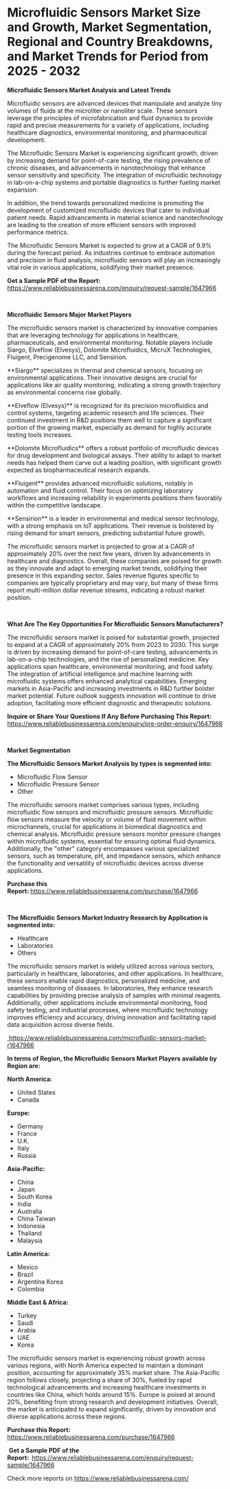 <p><h1>Microfluidic Sensors Market Size and Growth, Market Segmentation, Regional and Country Breakdowns, and Market Trends for Period from 2025 -  2032</h1></p><p><strong>Microfluidic Sensors Market Analysis and Latest Trends</strong></p>
<p><p>Microfluidic sensors are advanced devices that manipulate and analyze tiny volumes of fluids at the microliter or nanoliter scale. These sensors leverage the principles of microfabrication and fluid dynamics to provide rapid and precise measurements for a variety of applications, including healthcare diagnostics, environmental monitoring, and pharmaceutical development. </p><p>The Microfluidic Sensors Market is experiencing significant growth, driven by increasing demand for point-of-care testing, the rising prevalence of chronic diseases, and advancements in nanotechnology that enhance sensor sensitivity and specificity. The integration of microfluidic technology in lab-on-a-chip systems and portable diagnostics is further fueling market expansion. </p><p>In addition, the trend towards personalized medicine is promoting the development of customized microfluidic devices that cater to individual patient needs. Rapid advancements in material science and nanotechnology are leading to the creation of more efficient sensors with improved performance metrics. </p><p>The Microfluidic Sensors Market is expected to grow at a CAGR of 9.9% during the forecast period. As industries continue to embrace automation and precision in fluid analysis, microfluidic sensors will play an increasingly vital role in various applications, solidifying their market presence.</p></p>
<p><strong>Get a Sample PDF of the Report:&nbsp;</strong> <a href="https://www.reliablebusinessarena.com/enquiry/request-sample/1647966?utm_campaign=3211&utm_medium=2&utm_source=Github&utm_content=ia&utm_term=06042025&utm_id=microfluidic-sensors">https://www.reliablebusinessarena.com/enquiry/request-sample/1647966</a></p>
<p>&nbsp;</p>
<p><strong>Microfluidic Sensors Major Market Players</strong></p>
<p><p>The microfluidic sensors market is characterized by innovative companies that are leveraging technology for applications in healthcare, pharmaceuticals, and environmental monitoring. Notable players include Siargo, Elveflow (Elvesys), Dolomite Microfluidics, MicruX Technologies, Fluigent, Precigenome LLC, and Sensirion.</p><p>**Siargo** specializes in thermal and chemical sensors, focusing on environmental applications. Their innovative designs are crucial for applications like air quality monitoring, indicating a strong growth trajectory as environmental concerns rise globally.</p><p>**Elveflow (Elvesys)** is recognized for its precision microfluidics and control systems, targeting academic research and life sciences. Their continued investment in R&D positions them well to capture a significant portion of the growing market, especially as demand for highly accurate testing tools increases.</p><p>**Dolomite Microfluidics** offers a robust portfolio of microfluidic devices for drug development and biological assays. Their ability to adapt to market needs has helped them carve out a leading position, with significant growth expected as biopharmaceutical research expands.</p><p>**Fluigent** provides advanced microfluidic solutions, notably in automation and fluid control. Their focus on optimizing laboratory workflows and increasing reliability in experiments positions them favorably within the competitive landscape.</p><p>**Sensirion** is a leader in environmental and medical sensor technology, with a strong emphasis on IoT applications. Their revenue is bolstered by rising demand for smart sensors, predicting substantial future growth.</p><p>The microfluidic sensors market is projected to grow at a CAGR of approximately 20% over the next few years, driven by advancements in healthcare and diagnostics. Overall, these companies are poised for growth as they innovate and adapt to emerging market trends, solidifying their presence in this expanding sector. Sales revenue figures specific to companies are typically proprietary and may vary, but many of these firms report multi-million dollar revenue streams, indicating a robust market position.</p></p>
<p>&nbsp;</p>
<p><strong>What Are The Key Opportunities For Microfluidic Sensors Manufacturers?</strong></p>
<p><p>The microfluidic sensors market is poised for substantial growth, projected to expand at a CAGR of approximately 20% from 2023 to 2030. This surge is driven by increasing demand for point-of-care testing, advancements in lab-on-a-chip technologies, and the rise of personalized medicine. Key applications span healthcare, environmental monitoring, and food safety. The integration of artificial intelligence and machine learning with microfluidic systems offers enhanced analytical capabilities. Emerging markets in Asia-Pacific and increasing investments in R&D further bolster market potential. Future outlook suggests innovation will continue to drive adoption, facilitating more efficient diagnostic and therapeutic solutions.</p></p>
<p><strong>Inquire or Share Your Questions If Any Before Purchasing This Report:</strong> <a href="https://www.reliablebusinessarena.com/enquiry/pre-order-enquiry/1647966?utm_campaign=3211&utm_medium=2&utm_source=Github&utm_content=ia&utm_term=06042025&utm_id=microfluidic-sensors">https://www.reliablebusinessarena.com/enquiry/pre-order-enquiry/1647966</a></p>
<p>&nbsp;</p>
<p><strong>Market Segmentation</strong></p>
<p><strong>The Microfluidic Sensors Market Analysis by types is segmented into:</strong></p>
<p><ul><li>Microfluidic Flow Sensor</li><li>Microfluidic Pressure Sensor</li><li>Other</li></ul></p>
<p><p>The microfluidic sensors market comprises various types, including microfluidic flow sensors and microfluidic pressure sensors. Microfluidic flow sensors measure the velocity or volume of fluid movement within microchannels, crucial for applications in biomedical diagnostics and chemical analysis. Microfluidic pressure sensors monitor pressure changes within microfluidic systems, essential for ensuring optimal fluid dynamics. Additionally, the "other" category encompasses various specialized sensors, such as temperature, pH, and impedance sensors, which enhance the functionality and versatility of microfluidic devices across diverse applications.</p></p>
<p><strong>Purchase this Report:&nbsp;</strong><a href="https://www.reliablebusinessarena.com/purchase/1647966?utm_campaign=3211&utm_medium=2&utm_source=Github&utm_content=ia&utm_term=06042025&utm_id=microfluidic-sensors">https://www.reliablebusinessarena.com/purchase/1647966</a></p>
<p>&nbsp;</p>
<p><strong>The Microfluidic Sensors Market Industry Research by Application is segmented into:</strong></p>
<p><ul><li>Healthcare</li><li>Laboratories</li><li>Others</li></ul></p>
<p><p>The microfluidic sensors market is widely utilized across various sectors, particularly in healthcare, laboratories, and other applications. In healthcare, these sensors enable rapid diagnostics, personalized medicine, and seamless monitoring of diseases. In laboratories, they enhance research capabilities by providing precise analysis of samples with minimal reagents. Additionally, other applications include environmental monitoring, food safety testing, and industrial processes, where microfluidic technology improves efficiency and accuracy, driving innovation and facilitating rapid data acquisition across diverse fields.</p></p>
<p><a href="https://www.reliablebusinessarena.com/microfluidic-sensors-market-r1647966?utm_campaign=3211&utm_medium=2&utm_source=Github&utm_content=ia&utm_term=06042025&utm_id=microfluidic-sensors">&nbsp;https://www.reliablebusinessarena.com/microfluidic-sensors-market-r1647966</a></p>
<p><strong>In terms of Region, the Microfluidic Sensors Market Players available by Region are:</strong></p>
<p>
    <p> <strong> North America: </strong>
        <ul>
            <li>United States</li>
            <li>Canada</li>
        </ul>
        </p> 
    <p> <strong> Europe: </strong>
        <ul>
            <li>Germany</li>
            <li>France</li>
            <li>U.K.</li>
            <li>Italy</li>
            <li>Russia</li>
        </ul>
        </p> 
    <p> <strong> Asia-Pacific: </strong>
        <ul>
            <li>China</li>
            <li>Japan</li>
            <li>South Korea</li>
            <li>India</li>
            <li>Australia</li>
            <li>China Taiwan</li>
            <li>Indonesia</li>
            <li>Thailand</li>
            <li>Malaysia</li>
        </ul>
        </p> 
    <p> <strong> Latin America: </strong>
        <ul>
            <li>Mexico</li>
            <li>Brazil</li>
            <li>Argentina Korea</li>
            <li>Colombia</li>
        </ul>
        </p> 
    <p> <strong> Middle East & Africa: </strong>
        <ul>
            <li>Turkey</li>
            <li>Saudi</li>
            <li>Arabia</li>
            <li>UAE</li>
            <li>Korea</li>
        </ul>
    </p>
    </p>
<p><p>The microfluidic sensors market is experiencing robust growth across various regions, with North America expected to maintain a dominant position, accounting for approximately 35% market share. The Asia-Pacific region follows closely, projecting a share of 30%, fueled by rapid technological advancements and increasing healthcare investments in countries like China, which holds around 15%. Europe is poised at around 20%, benefiting from strong research and development initiatives. Overall, the market is anticipated to expand significantly, driven by innovation and diverse applications across these regions.</p></p>
<p><strong>Purchase this Report: </strong><a href="https://www.reliablebusinessarena.com/purchase/1647966?utm_campaign=3211&utm_medium=2&utm_source=Github&utm_content=ia&utm_term=06042025&utm_id=microfluidic-sensors">https://www.reliablebusinessarena.com/purchase/1647966</a></p>
<p>&nbsp;<strong>Get a Sample PDF of the Report:&nbsp;&nbsp;</strong><a href="https://www.reliablebusinessarena.com/enquiry/request-sample/1647966?utm_campaign=3211&utm_medium=2&utm_source=Github&utm_content=ia&utm_term=06042025&utm_id=microfluidic-sensors">https://www.reliablebusinessarena.com/enquiry/request-sample/1647966</a></p>
<p><strong></strong></p>
<p>Check more reports on <a href="https://www.reliablebusinessarena.com/?utm_campaign=3211&utm_medium=2&utm_source=Github&utm_content=ia&utm_term=06042025&utm_id=microfluidic-sensors">https://www.reliablebusinessarena.com/</a></p>
